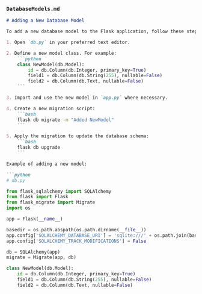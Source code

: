 
### `DatabaseModels.md`

```markdown
# Adding a New Database Model

To add a new database model to the Flask application, follow these steps:

1. Open `db.py` in your preferred text editor.

2. Define a new model class. For example:
    ```python
    class NewModel(db.Model):
        id = db.Column(db.Integer, primary_key=True)
        field1 = db.Column(db.String(255), nullable=False)
        field2 = db.Column(db.Text, nullable=False)
    ```

3. Import and use the new model in `app.py` where necessary.

4. Create a new migration script:
    ```bash
    flask db migrate -m "Added NewModel"
    ```

5. Apply the migration to update the database schema:
    ```bash
    flask db upgrade
    ```

Example of adding a new model:

```python
# db.py

from flask_sqlalchemy import SQLAlchemy
from flask import Flask
from flask_migrate import Migrate
import os

app = Flask(__name__)

basedir = os.path.abspath(os.path.dirname(__file__))
app.config['SQLALCHEMY_DATABASE_URI'] = 'sqlite:///' + os.path.join(basedir, 'database.db')
app.config['SQLALCHEMY_TRACK_MODIFICATIONS'] = False

db = SQLAlchemy(app)
migrate = Migrate(app, db)

class NewModel(db.Model):
    id = db.Column(db.Integer, primary_key=True)
    field1 = db.Column(db.String(255), nullable=False)
    field2 = db.Column(db.Text, nullable=False)

